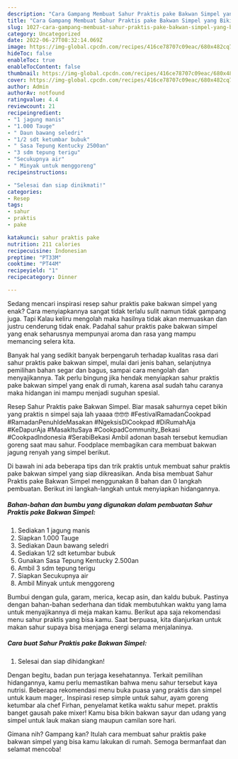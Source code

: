 ```yaml
---
description: "Cara Gampang Membuat Sahur Praktis pake Bakwan Simpel yang Bikin Ngiler"
title: "Cara Gampang Membuat Sahur Praktis pake Bakwan Simpel yang Bikin Ngiler"
slug: 1027-cara-gampang-membuat-sahur-praktis-pake-bakwan-simpel-yang-bikin-ngiler
category: Uncategorized
date: 2022-06-27T08:32:14.069Z
image: https://img-global.cpcdn.com/recipes/416ce78707c09eac/680x482cq70/sahur-praktis-pake-bakwan-simpel-foto-resep-utama.jpg
hideToc: false
enableToc: true
enableTocContent: false
thumbnail: https://img-global.cpcdn.com/recipes/416ce78707c09eac/680x482cq70/sahur-praktis-pake-bakwan-simpel-foto-resep-utama.jpg
cover: https://img-global.cpcdn.com/recipes/416ce78707c09eac/680x482cq70/sahur-praktis-pake-bakwan-simpel-foto-resep-utama.jpg
author: Admin
authorAv: notfound
ratingvalue: 4.4
reviewcount: 21
recipeingredient:
- "1 jagung manis"
- "1.000 Tauge"
- " Daun bawang seledri"
- "1/2 sdt ketumbar bubuk"
- " Sasa Tepung Kentucky 2500an"
- "3 sdm tepung terigu"
- "Secukupnya air"
- " Minyak untuk menggoreng"
recipeinstructions:

- "Selesai dan siap dinikmati!"
categories:
- Resep
tags:
- sahur
- praktis
- pake

katakunci: sahur praktis pake 
nutrition: 211 calories
recipecuisine: Indonesian
preptime: "PT33M"
cooktime: "PT44M"
recipeyield: "1"
recipecategory: Dinner

---
```



Sedang mencari inspirasi resep sahur praktis pake bakwan simpel yang enak? Cara menyiapkannya sangat tidak terlalu sulit namun tidak gampang juga. Tapi Kalau keliru mengolah maka hasilnya tidak akan memuaskan dan justru cenderung tidak enak. Padahal sahur praktis pake bakwan simpel yang enak seharusnya mempunyai aroma dan rasa yang mampu memancing selera kita.


Banyak hal yang sedikit banyak berpengaruh terhadap kualitas rasa dari sahur praktis pake bakwan simpel, mulai dari jenis bahan, selanjutnya pemilihan bahan segar dan bagus, sampai cara mengolah dan menyajikannya. Tak perlu bingung jika hendak menyiapkan sahur praktis pake bakwan simpel yang enak di rumah, karena asal sudah tahu caranya maka hidangan ini mampu menjadi suguhan spesial.

Resep Sahur Praktis pake Bakwan Simpel. Biar masak sahurnya cepet bikin yang praktis n simpel saja lah yaaaa 🤓🤓🤓 #FestivalRamadanCookpad #RamadanPenuhIdeMasakan #NgeksisDiCookpad #DiRumahAja #KeDapurAja #MasakItuSaya #CookpadCommunity_Bekasi #CookpadIndonesia #SerabiBekasi Ambil adonan basah tersebut kemudian goreng saat mau sahur. Foodplace membagikan cara membuat bakwan jagung renyah yang simpel berikut.


Di bawah ini ada beberapa tips dan trik praktis untuk membuat sahur praktis pake bakwan simpel yang siap dikreasikan. Anda bisa membuat Sahur Praktis pake Bakwan Simpel menggunakan 8 bahan dan 0 langkah pembuatan. Berikut ini langkah-langkah untuk menyiapkan hidangannya.

<!--inarticleads1-->

##### Bahan-bahan dan bumbu yang digunakan dalam pembuatan Sahur Praktis pake Bakwan Simpel:

1. Sediakan 1 jagung manis
1. Siapkan 1.000 Tauge
1. Sediakan  Daun bawang seledri
1. Sediakan 1/2 sdt ketumbar bubuk
1. Gunakan  Sasa Tepung Kentucky 2.500an
1. Ambil 3 sdm tepung terigu
1. Siapkan Secukupnya air
1. Ambil  Minyak untuk menggoreng


Bumbui dengan gula, garam, merica, kecap asin, dan kaldu bubuk. Pastinya dengan bahan-bahan sederhana dan tidak membutuhkan waktu yang lama untuk menyajikannya di meja makan kamu. Berikut apa saja rekomendasi menu sahur praktis yang bisa kamu. Saat berpuasa, kita dianjurkan untuk makan sahur supaya bisa menjaga energi selama menjalaninya. 

<!--inarticleads2-->

##### Cara buat Sahur Praktis pake Bakwan Simpel:


1. Selesai dan siap dihidangkan!

Dengan begitu, badan pun terjaga kesehatannya. Terkait pemilihan hidangannya, kamu perlu memastikan bahwa menu sahur tersebut kaya nutrisi. Beberapa rekomendasi menu buka puasa yang praktis dan simpel untuk kaum mager,. Inspirasi resep simple untuk sahur, ayam goreng ketumbar ala chef Firhan, penyelamat ketika waktu sahur mepet. praktis banget gausah pake mixer! Kamu bisa bikin bakwan sayur dan udang yang simpel untuk lauk makan siang maupun camilan sore hari. 

Gimana nih? Gampang kan? Itulah cara membuat sahur praktis pake bakwan simpel yang bisa kamu lakukan di rumah. Semoga bermanfaat dan selamat mencoba!
